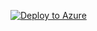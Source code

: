 [![Deploy to Azure](https://aka.ms/deploytoazurebutton)](https%3A%2F%2Fraw.githubusercontent.com%2FTusharNagar211%2FIaC%2Frefs%2Fheads%2Fmain%2Fazuredeploy.json)

